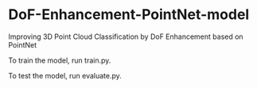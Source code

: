 # DoF-Enhancement-PointNet-model
Improving 3D Point Cloud Classification by DoF Enhancement based on PointNet

To train the model, run train.py.

To test the model, run evaluate.py.
